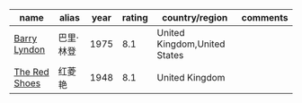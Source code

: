  

| name                                                   | alias     | year | rating | country/region               | comments |
| ------------------------------------------------------ | --------- | ---- | ------ | ---------------------------- | -------- |
| [Barry Lyndon](https://www.imdb.com/title/tt0072684/)  | 巴里·林登 | 1975 | 8.1    | United Kingdom,United States |          |
| [The Red Shoes](https://www.imdb.com/title/tt0040725/) | 红菱艳    | 1948 | 8.1    | United Kingdom               |          |
